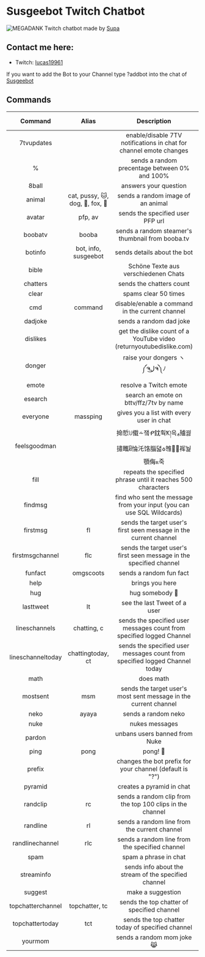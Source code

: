 # Susgeebot Twitch Chatbot

![MEGADANK](https://cdn.frankerfacez.com/emoticon/239630/1) Twitch chatbot made by [Supa](https://github.com/0Supa)

## Contact me here:
* Twitch: [lucas19961](https://www.twitch.tv/lucas19961)

If you want to add the Bot to your Channel type ?addbot into the chat of [Susgeebot](https://www.twitch.tv/Susgeebot)

## Commands

| Command  | Alias  | Description  | min. Permission | min. Botpermission|
|:-----------:|:-----------:|:------------:|:------:|:------:|
| 7tvupdates |  | enable/disable 7TV notifications in chat for channel emote changes | Mod
| % |  | sends a random precentage between 0% and 100% | User
| 8ball |  | answers your question | User
| animal | cat, pussy, 🐱, dog, 🐶, fox, 🦊  | sends a random image of an animal | User
| avatar | pfp, av | sends the specified user PFP url | User
| boobatv | booba | sends a random steamer's thumbnail from booba.tv | User
| botinfo | bot, info, susgeebot  | sends details about the bot | User
| bible |  | Schöne Texte aus verschiedenen Chats  | User |  |
| chatters |  | sends the chatters count | Mod
| clear |  | spams clear 50 times | Mod | Mod
| cmd | command | disable/enable a command in the current channel | Mod
| dadjoke |  | sends a random dad joke | User
| dislikes |  | get the dislike count of a YouTube video (returnyoutubedislike.com) | User
| donger |  | raise your dongers ヽ༼ຈل͜ຈ༽ﾉ | User
| emote |  | resolve a Twitch emote | User
| esearch |  | search an emote on bttv/ffz/7tv by name | User
| everyone | massping | gives you a list with every user in chat | User
| feelsgoodman |  | 掵悊ꖹ傤⩪쟄ᑶ鈂훡Ҟ།윽ࢬ㱺끯㩋㽯ᥤ惀汑饹䐉뎗꧞䧷瀢̞裈눭顎侮ꭱ죽 | Owner
| fill |  | repeats the specified phrase until it reaches 500 characters | User | Vip
| findmsg |  | find who sent the message from your input (you can use SQL Wildcards) | User
| firstmsg | fl | sends the target user\'s first seen message in the current channel | User
| firstmsgchannel | flc | sends the target user\'s first seen message in the specified channel | User
| funfact | omgscoots | sends a random fun fact | User
| help |  | brings you here | User
| hug |  | hug somebody 🤗 | User
| lasttweet | lt | see the last Tweet of a user | User
| lineschannels | chatting, c | sends the specified user messages count from specified logged Channel | User
| lineschanneltoday | chattingtoday, ct  | sends the specified user messages count from specified logged Channel today | User
| math |  | does math | User
| mostsent | msm  | sends the target user\'s most sent message in the current channel | User
| neko | ayaya  | sends a random neko | User
| nuke |   | nukes messages | Mod | Mod
| pardon |  | unbans users banned from Nuke | Mod | Mod
| ping | pong  | pong! 🏓 | User
| prefix |  | changes the bot prefix for your channel (default is "?") | Mod
| pyramid |  | creates a pyramid in chat | Vip | Vip
| randclip | rc  | sends a random clip from the top 100 clips in the channel | User
| randline | rl  | sends a random line from the current channel| User
| randlinechannel | rlc  | sends a random line from the specified channel | User
| spam |  | spam a phrase in chat | Mod | Vip
| streaminfo |  | sends info about the stream of the specified channel | User
| suggest |  | make a suggestion | User
| topchatterchannel | topchatter, tc | sends the top chatter of specified channel | User
| topchattertoday | tct | sends the top chatter today of specified channel | User
| yourmom |  | sends a random mom joke 😹 | User
